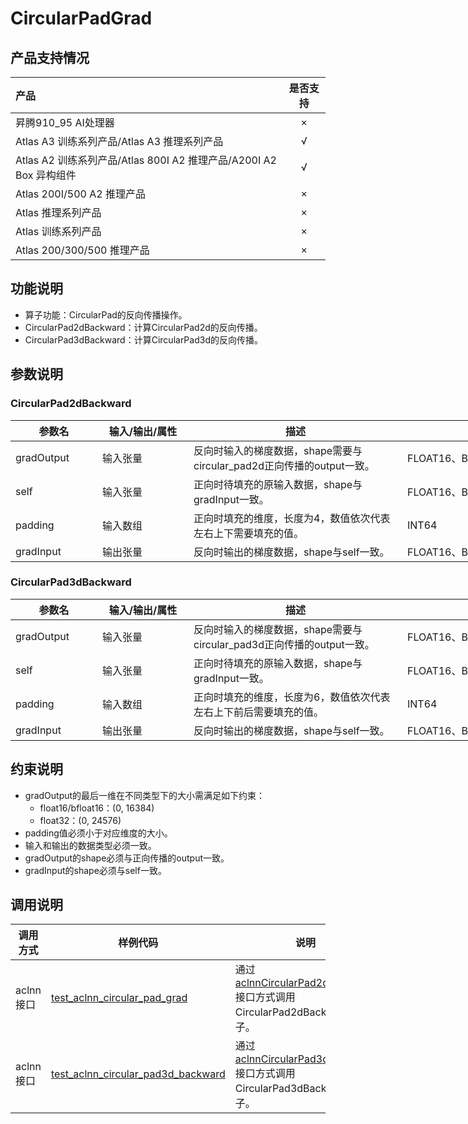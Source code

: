 # CircularPadGrad

## 产品支持情况

| 产品                                                         | 是否支持 |
| :----------------------------------------------------------- | :------: |
| <term>昇腾910_95 AI处理器</term>                             |    ×     |
| <term>Atlas A3 训练系列产品/Atlas A3 推理系列产品</term>     |    √     |
| <term>Atlas A2 训练系列产品/Atlas 800I A2 推理产品/A200I A2 Box 异构组件</term> |    √     |
| <term>Atlas 200I/500 A2 推理产品</term>                      |    ×     |
| <term>Atlas 推理系列产品 </term>                             |    ×     |
| <term>Atlas 训练系列产品</term>                              |    ×     |
| <term>Atlas 200/300/500 推理产品</term>                      |    ×     |

## 功能说明

- 算子功能：CircularPad的反向传播操作。
- CircularPad2dBackward：计算CircularPad2d的反向传播。
- CircularPad3dBackward：计算CircularPad3d的反向传播。

## 参数说明

### CircularPad2dBackward

<table style="undefined;table-layout: fixed; width: 1007px"><colgroup>
<col style="width: 139px">
<col style="width: 146px">
<col style="width: 342px">
<col style="width: 284px">
<col style="width: 96px">
</colgroup>
<thead>
  <tr>
    <th>参数名</th>
    <th>输入/输出/属性</th>
    <th>描述</th>
    <th>数据类型</th>
    <th>数据格式</th>
  </tr></thead>
<tbody>
  <tr>
    <td>gradOutput</td>
    <td>输入张量</td>
    <td>反向时输入的梯度数据，shape需要与circular_pad2d正向传播的output一致。</td>
    <td>FLOAT16、BFLOAT16、FLOAT32</td>
    <td>ND</td>
  </tr>
  <tr>
    <td>self</td>
    <td>输入张量</td>
    <td>正向时待填充的原输入数据，shape与gradInput一致。</td>
    <td>FLOAT16、BFLOAT16、FLOAT32</td>
    <td>ND</td>
  </tr>
  <tr>
    <td>padding</td>
    <td>输入数组</td>
    <td>正向时填充的维度，长度为4，数值依次代表左右上下需要填充的值。</td>
    <td>INT64</td>
    <td>-</td>
  </tr>
  <tr>
    <td>gradInput</td>
    <td>输出张量</td>
    <td>反向时输出的梯度数据，shape与self一致。</td>
    <td>FLOAT16、BFLOAT16、FLOAT32</td>
    <td>ND</td>
  </tr>
</tbody>
</table>

### CircularPad3dBackward

<table style="undefined;table-layout: fixed; width: 1007px"><colgroup>
<col style="width: 139px">
<col style="width: 146px">
<col style="width: 342px">
<col style="width: 284px">
<col style="width: 96px">
</colgroup>
<thead>
  <tr>
    <th>参数名</th>
    <th>输入/输出/属性</th>
    <th>描述</th>
    <th>数据类型</th>
    <th>数据格式</th>
  </tr></thead>
<tbody>
  <tr>
    <td>gradOutput</td>
    <td>输入张量</td>
    <td>反向时输入的梯度数据，shape需要与circular_pad3d正向传播的output一致。</td>
    <td>FLOAT16、BFLOAT16、FLOAT32</td>
    <td>ND</td>
  </tr>
  <tr>
    <td>self</td>
    <td>输入张量</td>
    <td>正向时待填充的原输入数据，shape与gradInput一致。</td>
    <td>FLOAT16、BFLOAT16、FLOAT32</td>
    <td>ND</td>
  </tr>
  <tr>
    <td>padding</td>
    <td>输入数组</td>
    <td>正向时填充的维度，长度为6，数值依次代表左右上下前后需要填充的值。</td>
    <td>INT64</td>
    <td>-</td>
  </tr>
  <tr>
    <td>gradInput</td>
    <td>输出张量</td>
    <td>反向时输出的梯度数据，shape与self一致。</td>
    <td>FLOAT16、BFLOAT16、FLOAT32</td>
    <td>ND</td>
  </tr>
</tbody>
</table>

## 约束说明

- gradOutput的最后一维在不同类型下的大小需满足如下约束：
  - float16/bfloat16：(0, 16384)
  - float32：(0, 24576)
- padding值必须小于对应维度的大小。
- 输入和输出的数据类型必须一致。
- gradOutput的shape必须与正向传播的output一致。
- gradInput的shape必须与self一致。

## 调用说明

| 调用方式  | 样例代码                                                  | 说明                                                         |
| --------- |-------------------------------------------------------| ------------------------------------------------------------ |
| aclnn接口 | [test_aclnn_circular_pad_grad](./examples/test_aclnn_circular_pad_grad.cpp)       | 通过[aclnnCircularPad2dBackward](docs/aclnnCircularPad2dBackward.md)接口方式调用CircularPad2dBackward算子。 |
| aclnn接口 | [test_aclnn_circular_pad3d_backward](./examples/test_aclnn_circular_pad3d_backward.cpp) | 通过[aclnnCircularPad3dBackward](docs/aclnnCircularPad3dBackward.md)接口方式调用CircularPad3dBackward算子。 |